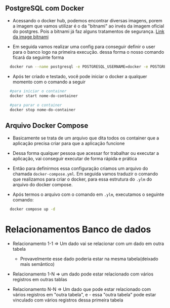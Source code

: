 
## PostgreSQL com Docker

- Acessando o docker hub, podemos encontrar diversas imagens, porem a imagem que vamos utilizar é o da "bitnami" ao invés da imagem oficial do postgres. Pois a bitnami já faz alguns tratamentos de segurança. [Link da image bitnami]('https://hub.docker.com/r/bitnami/postgresql')

- Em seguida vamos realizar uma config para conseguir definir o user para o banco logo na primeira execução. dessa forma o nosso comando ficará da seguinte forma

```bash
  docker run --name postgresql -e POSTGRESQL_USERNAME=docker -e POSTGRESQL_PASSWORD=docker -e POSTGRESQL_DATABASE=flogym -p 5432:5432 bitnami/postgresql
```

- Após ter criado e testado, você pode iniciar o docker a qualquer momento com o comando a seguir

```bash
  #para iniciar o container
  docker start nome-do-container
  
  #para parar o container
  docker stop nome-do-container

```
## Arquivo Docker Compose 

- Basicamente se trata de um arquivo que dita todos os container que a aplicação precisa criar para que a aplicação funcione

- Dessa forma qualquer pessoa que acessar for trabalhar ou executar a aplicação, vai conseguir executar de forma rápida e prática

- Então para definirmos essa configuração criamos um arquivo do chamada `docker-compose.yml`.
Em seguida vamos traduzir o comando  que realizamos para criar o docker, para essa estrutura do `.ylm` do arquivo do docker compose.

- Após termos o arquivo com o comando em `.ylm`, executamos o seguinte comando: 

```bash
  docker compose up -d
```


# Relacionamentos Banco de dados

- Relacionamento 1-1 => Um dado vai se relacionar com um dado em outra tabela
  - Provavelmente esse dado poderia estar na mesma tabela(deixado mais semântico) 

- Relacionamento 1-N => um dado pode estar relacionado com vários registros em outras tablas

- Relacionamento N-N => Um dado que pode estar relacionado com vários registros em "outra tabela", e - essa "outra tabela" pode estar vinculado com vários registros dessa primeira tabela
